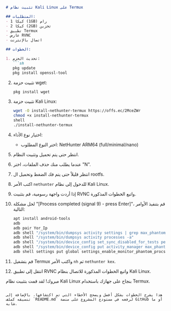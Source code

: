 
```markdown
# تثبيت نظام Kali Linux على Termux

## المتطلبات:
- 1 كيكا (1GB) رام
- 2 كيكا (2GB) تخزين
- تطبيق Termux
- عارض RVNC
- اتصال بالإنترنت

## الخطوات:

1. تحديث الحزم:
   ```sh
   pkg update
   pkg install openssl-tool
   ```

2. تثبيت حزمة wget:
   ```sh
   pkg install wget
   ```

3. تثبيت حزمة Kali Linux:
   ```sh
   wget -O install-nethunter-termux https://offs.ec/2MceZWr
   chmod +x install-nethunter-termux
   shell
   ./install-nethunter-termux
   ```

4. اختيار نوع الأداء:
   - اختر النوع المطلوب: NetHunter ARM64 (full/minimal/nano)

5. انتظر حتى يتم تحميل وتثبيت النظام.

6. عندما يطلب منك حذف الملفات، اختر "N".

7. انتظر قليلاً حتى يتم فك الضغط وتحميل ال rootfs.

8. اكتب الأمر `nethunter` للدخول إلى نظام Kali Linux.

9. إذا أردت واجهة رسومية، قم بتثبيت RVNC واتبع الخطوات المذكورة.

10. لحل مشكلة "[Process completed (signal 9) - press Enter]"، قم بتنفيذ الأوامر التالية:
    ```sh
    apt install android-tools
    adb
    adb pair Yor_Ip
    adb shell "/system/bin/dumpsys activity settings | grep max_phantom_processes"
    adb shell "/system/bin/dumpsys activity processes -a"
    adb shell "/system/bin/device_config set_sync_disabled_for_tests persistent"
    adb shell "/system/bin/device_config put activity_manager max_phantom_processes 2147483647"
    adb shell settings put global settings_enable_monitor_phantom_procs false
    ```

11. قم بتشغيل Termux واكتب الأمر `nh` ثم `nethunter kex`.

12. انتقل إلى تطبيق RVNC واتبع الخطوات المذكورة للاتصال بنظام Kali Linux.

مبروك! لقد قمت بتثبيت نظام Kali Linux بنجاح على جهازك باستخدام Termux.
```

هذا يشرح الخطوات بشكل أفضل ويصحح الأخطاء التي تم اكتشافها، بالإضافة إلى تنسيقه كملف `README.md` لرفعه في مستودع المشروع على منصة GitHub أو ما شابه.
